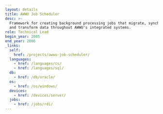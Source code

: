 ```yaml
---
layout: details
title: AWWU Job Scheduler
desc: >-
  Framework for creating background processing jobs that migrate, synchronize,
  and transform data throughout AWWU's integrated systems.
role: Technical Lead
begin_year: 2005
end_year: 2006
_links:
  self:
    href: /projects/awwu-job-scheduler/
  languages:
    - href: /languages/cs/
    - href: /languages/sql/
  db:
    - href: /db/oracle/
  os:
    - href: /os/windows/
  devices:
    - href: /devices/server/
  jobs:
    - href: /jobs/rdi/
---
```

